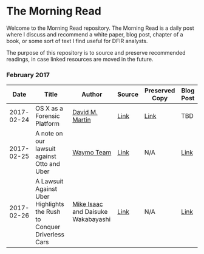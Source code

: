 # The Morning Read

Welcome to the Morning Read repository. The Morning Read is a daily post where I discuss and recommend a white paper, blog post, chapter of a book, or some sort of text I find useful for DFIR analysts.

The purpose of this repository is to source and preserve recommended readings, in case linked resources are moved in the future.

### February 2017

Date | Title | Author | Source | Preserved Copy | Blog Post
---- | ---- | ---- | ---- | ---- | ----
2017-02-24 | OS X as a Forensic Platform | [David M. Martin](mailto:dmartin@mastersprogram.sans.edu) | [Link](https://www.sans.org/reading-room/whitepapers/apple/os-forensic-platform-37637) | [Link](https://github.com/bromiley/morning-read/blob/master/PDFs/2017/February/2017-02-24%20-%20OS%20X%20as%20a%20Forensic%20Platform.pdf) | TBD
2017-02-25 | A note on our lawsuit against Otto and Uber | [Waymo Team](https://waymo.com/) | [Link](https://medium.com/waymo/a-note-on-our-lawsuit-against-otto-and-uber-86f4f98902a1) | N/A | [Link](https://medium.com/@mbromileyDFIR/morning-read-waymos-lawsuit-against-otto-uber-892863f5ed69)
2017-02-26 | A Lawsuit Against Uber Highlights the Rush to Conquer Driverless Cars | [Mike Isaac](https://www.nytimes.com/by/mike-isaac) and Daisuke Wakabayashi | [Link](https://www.nytimes.com/2017/02/24/technology/anthony-levandowski-waymo-uber-google-lawsuit.html?_r=0) | N/A | [Link](https://medium.com/@mbromileyDFIR/morning-read-a-lawsuit-against-uber-highlights-the-rush-to-conquer-driverless-cars-1d8331da4192)
